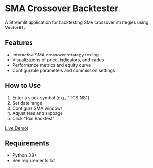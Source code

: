 # SMA Crossover Backtester

A Streamlit application for backtesting SMA crossover strategies using VectorBT.

## Features
- Interactive SMA crossover strategy testing
- Visualizations of price, indicators, and trades
- Performance metrics and equity curve
- Configurable parameters and commission settings

## How to Use
1. Enter a stock symbol (e.g., "TCS.NS")
2. Set date range
3. Configure SMA windows
4. Adjust fees and slippage
5. Click "Run Backtest"

[Live Demo](https://sma-strategy-backtester-estqlm6g43edtcjgjqfpyi.streamlit.app/))

## Requirements
- Python 3.8+
- See requirements.txt
